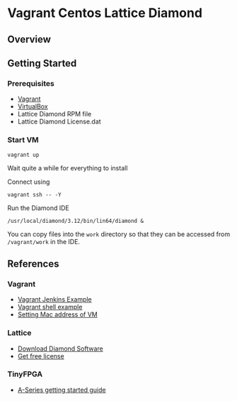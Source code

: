# Vagrant Centos Lattice Diamond

## Overview

## Getting Started

### Prerequisites 

* [Vagrant](https://www.vagrantup.com)
* [VirtualBox](https://www.virtualbox.org)
* Lattice Diamond RPM file
* Lattice Diamond License.dat

### Start VM

```
vagrant up
```

Wait quite a while for everything to install

Connect using 

```
vagrant ssh -- -Y
```

Run the Diamond IDE

```
/usr/local/diamond/3.12/bin/lin64/diamond &
```

You can copy files into the `work` directory so that they can be accessed 
from `/vagrant/work` in the IDE.



## References

### Vagrant

* [Vagrant Jenkins Example](https://github.com/Hiklas/vagrant-jenkins-deployment)
* [Vagrant shell example](https://github.com/Hiklas/vagrant_get_into_tech_php/blob/master/Vagrantfile)
* [Setting Mac address of VM](https://stackoverflow.com/questions/12538162/setting-a-vms-mac-address-in-vagrant)


### Lattice

* [Download Diamond Software](http://www.latticesemi.com/latticediamond)
* [Get free license](http://www.latticesemi.com/Support/Licensing/DiamondAndiCEcube2SoftwareLicensing/DiamondFree.aspx)

### TinyFPGA

* [A-Series getting started guide](https://tinyfpga.com/a-series-guide.html)

